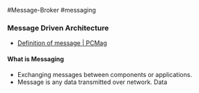 #Message-Broker #messaging

### Message Driven Architecture

* [Definition of message | PCMag](https://www.pcmag.com/encyclopedia/term/message)

#### What is Messaging

* Exchanging messages between components or applications.
* Message is any data transmitted over network.
  Data 